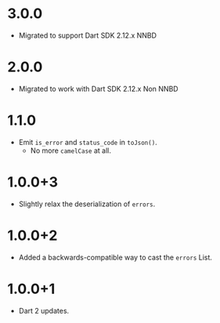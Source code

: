 # 3.0.0
* Migrated to support Dart SDK 2.12.x NNBD

# 2.0.0
* Migrated to work with Dart SDK 2.12.x Non NNBD

# 1.1.0
* Emit `is_error` and `status_code` in `toJson()`.
    * No more `camelCase` at all.

# 1.0.0+3
* Slightly relax the deserialization of `errors`.

# 1.0.0+2
* Added a backwards-compatible way to cast the `errors` List.

# 1.0.0+1
* Dart 2 updates.
